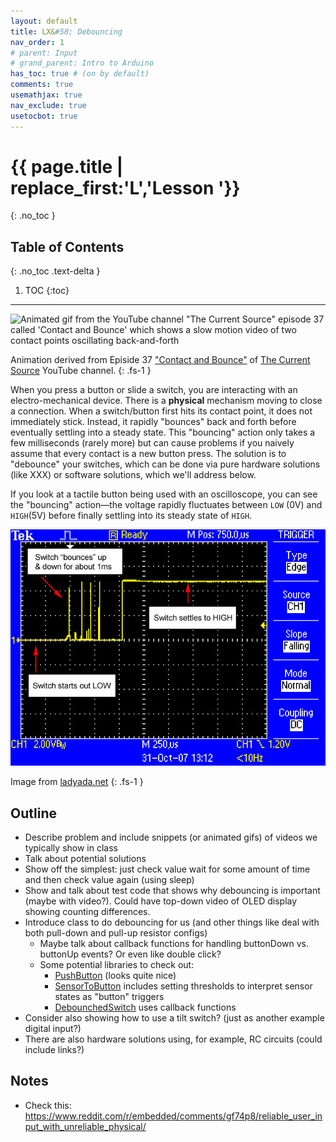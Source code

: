 ```yaml
---
layout: default
title: LX&#58; Debouncing
nav_order: 1
# parent: Input
# grand_parent: Intro to Arduino
has_toc: true # (on by default)
comments: true
usemathjax: true
nav_exclude: true
usetocbot: true
---
```

# {{ page.title | replace_first:'L','Lesson '}}
{: .no_toc }

## Table of Contents
{: .no_toc .text-delta }

1. TOC
{:toc}
---

![Animated gif from the YouTube channel "The Current Source" episode 37 called 'Contact and Bounce' which shows a slow motion video of two contact points oscillating back-and-forth](assets/movies/ContactBounce_TheCurrentSource-Optimized.gif)

Animation derived from Episide 37 ["Contact and Bounce"](https://youtu.be/jI-rC2FCKo4) of [The Current Source](https://www.youtube.com/channel/UCw0U6DtO0PHb3l37eKEAdSg) YouTube channel.
{: .fs-1 }



When you press a button or slide a switch, you are interacting with an electro-mechanical device. There is a **physical** mechanism moving to close a connection. When a switch/button first hits its contact point, it does not immediately stick. Instead, it rapidly "bounces" back and forth before eventually settling into a steady state. This "bouncing" action only takes a few milliseconds (rarely more) but can cause problems if you naively assume that every contact is a new button press. The solution is to "debounce" your switches, which can be done via pure hardware solutions (like XXX) or software solutions, which we'll address below. 

If you look at a tactile button being used with an oscilloscope, you can see the "bouncing" action—the voltage rapidly fluctuates between `LOW` (0V) and `HIGH`(5V) before finally settling into its steady state of `HIGH`.

![Bouncing action of a tactile button on an oscilloscope](assets/images/SwitchBounce_Oscilliscope_Ladyada.jpg)

Image from [ladyada.net](https://www.ladyada.net/learn/arduino/lesson5.html)
{: .fs-1 }

## Outline
- Describe problem and include snippets (or animated gifs) of videos we typically show in class
- Talk about potential solutions
- Show off the simplest: just check value wait for some amount of time and then check value again (using sleep)
- Show and talk about test code that shows why debouncing is important (maybe with video?). Could have top-down video of OLED display showing counting differences.
- Introduce class to do debouncing for us (and other things like deal with both pull-down and pull-up resistor configs)
  - Maybe talk about callback functions for handling buttonDown vs. buttonUp events? Or even like double click?
  - Some potential libraries to check out:
    -  [PushButton](https://github.com/kristianklein/PushButton) (looks quite nice)
    -  [SensorToButton](https://github.com/nathanRamaNoodles/SensorToButton) includes setting thresholds to interpret sensor states as "button" triggers
    -  [DebounchedSwitch](https://github.com/ThomasGravekamp/Arduino-Debounced-Switch) uses callback functions
 -  Consider also showing how to use a tilt switch? (just as another example digital input?)
 -  There are also hardware solutions using, for example, RC circuits (could include links?)

## Notes
- Check this: https://www.reddit.com/r/embedded/comments/gf74p8/reliable_user_input_with_unreliable_physical/
